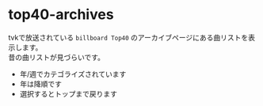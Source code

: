 # top40-archives

tvkで放送されている `billboard Top40` のアーカイブページにある曲リストを表示します。  
昔の曲リストが見づらいです。

- 年/週でカテゴライズされています
- 年は降順です
- 選択するとトップまで戻ります